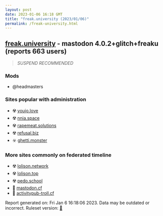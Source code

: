 ```yaml
---
layout: post
date: 2023-01-06 16:18 GMT
title: "freak.university (2023/01/06)"
permalink: /freak-university.html
---
```



## [freak.university](https://freak.university) - mastodon 4.0.2+glitch+freaku (reports 663 users)

> *SUSPEND RECOMMENDED*

### Mods
 * @headmasters

### Sites popular with administration

* ☢️ [youjo.love](/youjo-love.html)
* ☢️ [nnia.space](/nnia-space.html)
* ☢️ [rapemeat.solutions](/rapemeat-solutions.html)
* ☢️ [refusal.biz](/refusal-biz.html)
* ☣️ [ghetti.monster](/ghetti-monster.html)

### More sites commonly on federated timeline

* ☢️ [lolison.network](/lolison-network.html)
* ☢️ [lolison.top](/lolison-top.html)
* ☢️ [pedo.school](/pedo-school.html)
* 🐘 [mastodon.cf](/mastodon-cf.html)
* 🐘 [activitypub-troll.cf](/activitypub-troll-cf.html)

Report generated on: Fri Jan  6 16:18:06 2023. Data may be outdated or incorrect.
Ruleset version: [🏀](/version-basketball)
